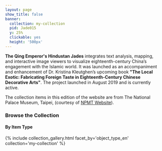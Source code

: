 ```yaml
---
layout: page
show_title: false
banner:
  collection: my-collection
  pid: Jade015
  y: 25%
  clickable: yes
  height: '500px'
---
```


__The Qing Emperor's Hindustan Jades__ integrates text analysis, mapping, and
interactive image viewers to visualize eighteenth-century China’s engagement
with the Islamic world. It was launched as an accompaniment and enhancement
of Dr. Kristina Kleutghen’s upcoming book __"The Local Exotic: Fabricating Foreign Taste in Eighteenth-Century Chinese Decorative Arts"__. The project launched in August 2019 and is currently active.

The collection items in this edition of the website are from The National Palace Museum, Taipei, (courtesy of [NPMT Website](https://www.npm.gov.tw/?l=2)).

### Browse the Collection

#### By Item Type
{% include collection_gallery.html facet_by='object_type_en'
collection='my-collection' %}
